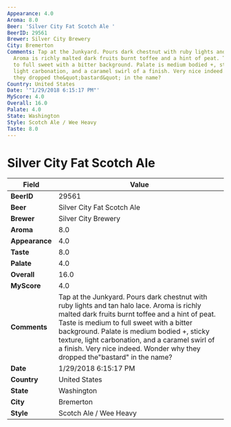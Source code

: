 ```yaml
---
Appearance: 4.0
Aroma: 8.0
Beer: 'Silver City Fat Scotch Ale '
BeerID: 29561
Brewer: Silver City Brewery
City: Bremerton
Comments: Tap at the Junkyard. Pours dark chestnut with ruby lights and tan halo lace.
  Aroma is richly malted dark fruits burnt toffee and a hint of peat. Taste is medium
  to full sweet with a bitter background. Palate is medium bodied +, sticky texture,
  light carbonation, and a caramel swirl of a finish. Very nice indeed. Wonder why
  they dropped the&quot;bastard&quot; in the name?
Country: United States
Date: '"1/29/2018 6:15:17 PM"'
MyScore: 4.0
Overall: 16.0
Palate: 4.0
State: Washington
Style: Scotch Ale / Wee Heavy
Taste: 8.0
---
```


# Silver City Fat Scotch Ale 

| Field         | Value |
|---------------|-------|
| **BeerID** | 29561 |
| **Beer** | Silver City Fat Scotch Ale  |
| **Brewer** | Silver City Brewery |
| **Aroma** | 8.0 |
| **Appearance** | 4.0 |
| **Taste** | 8.0 |
| **Palate** | 4.0 |
| **Overall** | 16.0 |
| **MyScore** | 4.0 |
| **Comments** | Tap at the Junkyard. Pours dark chestnut with ruby lights and tan halo lace. Aroma is richly malted dark fruits burnt toffee and a hint of peat. Taste is medium to full sweet with a bitter background. Palate is medium bodied +, sticky texture, light carbonation, and a caramel swirl of a finish. Very nice indeed. Wonder why they dropped the&quot;bastard&quot; in the name? |
| **Date** | 1/29/2018 6:15:17 PM |
| **Country** | United States |
| **State** | Washington |
| **City** | Bremerton |
| **Style** | Scotch Ale / Wee Heavy |
